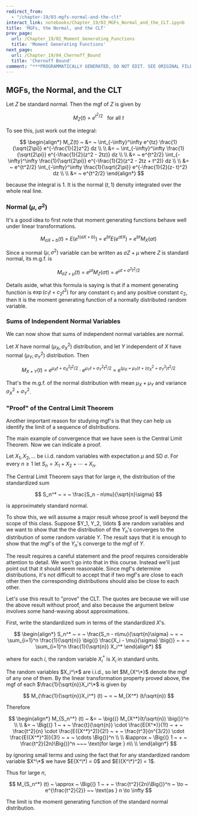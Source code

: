 ```yaml
---
redirect_from:
  - "/chapter-19/03-mgfs-normal-and-the-clt"
interact_link: notebooks/Chapter_19/03_MGFs_Normal_and_the_CLT.ipynb
title: 'MGFs, the Normal, and the CLT'
prev_page:
  url: /Chapter_19/02_Moment_Generating_Functions
  title: 'Moment Generating Functions'
next_page:
  url: /Chapter_19/04_Chernoff_Bound
  title: 'Chernoff Bound'
comment: "***PROGRAMMATICALLY GENERATED, DO NOT EDIT. SEE ORIGINAL FILES IN /notebooks***"
---
```


## MGFs, the Normal, and the CLT

Let $Z$ be standard normal. Then the mgf of $Z$ is given by

$$
M_Z(t) ~ = ~ e^{t^2/2} ~~~ \text{for all } t
$$

To see this, just work out the integral:

$$
\begin{align*}
M_Z(t) ~ &= ~ \int_{-\infty}^\infty e^{tz} \frac{1}{\sqrt{2\pi}} e^{-\frac{1}{2}z^2} dz \\ \\
&= ~ \int_{-\infty}^\infty \frac{1}{\sqrt{2\pi}} e^{-\frac{1}{2}(z^2 - 2tz)} dz \\ \\
&= ~ e^{t^2/2} \int_{-\infty}^\infty \frac{1}{\sqrt{2\pi}} e^{-\frac{1}{2}(z^2 - 2tz + t^2)} dz \\ \\
&= ~ e^{t^2/2} \int_{-\infty}^\infty \frac{1}{\sqrt{2\pi}} e^{-\frac{1}{2}(z- t)^2} dz \\ \\
&= ~ e^{t^2/2}
\end{align*}
$$

because the integral is 1. It is the normal $(t, 1)$ density integrated over the whole real line.

### Normal $(\mu, \sigma^2)$
It's a good idea to first note that moment generating functions behave well under linear transformations.

$$
M_{aX+b}(t) ~ = ~ E(e^{t(aX + b)}) ~ = ~ e^{bt}E(e^{atX}) ~ = ~ e^{bt}M_X(at)
$$

Since a normal $(\mu, \sigma^2)$ variable can be written as $\sigma Z + \mu$ where $Z$ is standard normal, its m.g.f. is

$$
M_{\sigma Z + \mu} (t) ~ = ~ e^{\mu t}M_Z(\sigma t) ~ = ~ e^{\mu t +\sigma^2 t^2/2}
$$

Details aside, what this formula is saying is that if a moment generating function is $\exp(c_1t + c_2t^2)$ for any constant $c_1$ and any positive constant $c_2$, then it is the moment generating function of a normally distributed random variable.

### Sums of Independent Normal Variables
We can now show that sums of independent normal variables are normal.

Let $X$ have normal $(\mu_X, \sigma_X^2)$ distribution, and let $Y$ independent of $X$ have normal $(\mu_Y, \sigma_Y^2)$ distribution. Then

$$
M_{X+Y} (t) ~ = ~ e^{\mu_X t + \sigma_X^2 t^2/2} \cdot e^{\mu_Y t + \sigma_Y^2 t^2/2} ~ = ~ e^{(\mu_X + \mu_Y)t + (\sigma_X^2 + \sigma_Y^2)t^2/2}
$$

That's the m.g.f. of the normal distribution with mean $\mu_X + \mu_Y$ and variance $\sigma_X^2 + \sigma_Y^2$.

### "Proof" of the Central Limit Theorem
Another important reason for studying mgf's is that they can help us identify the limit of a sequence of distributions. 

The main example of convergence that we have seen is the Central Limit Theorem. Now we can indicate a proof.

Let $X_1, X_2, \ldots$ be i.i.d. random variables with expectation $\mu$ and SD $\sigma$. For every $n \ge 1$ let $S_n = X_1 + X_2 + \cdots + X_n$.

The Central Limit Theorem says that for large $n$, the distribution of the standardized sum

$$
S_n^* ~ = ~ \frac{S_n - n\mu}{\sqrt{n}\sigma}
$$

is approximately standard normal.

To show this, we will assume a major result whose proof is well beyond the scope of this class. Suppose $Y_1, Y_2, \ldots $ are random variables and we want to show that the the distribution of the $Y_n$'s converges to the distribution of some random variable $Y$. The result says that it is enough to show that the mgf's of the $Y_n$'s converge to the mgf of $Y$.  

The result requires a careful statement and the proof requires considerable attention to detail. We won't go into that in this course. Instead we'll just point out that it should seem reasonable. Since mgf's determine distributions, it's not difficult to accept that if two mgf's are close to each other then the corresponding distributions should also be close to each other.

Let's use this result to "prove" the CLT. The quotes are because we will use the above result without proof, and also because the argument below involves some hand-waving about approximations.

First, write the standardized sum in terms of the standardized $X$'s.

$$
\begin{align*}
S_n^* ~ = ~ \frac{S_n - n\mu}{\sqrt{n}\sigma} ~ = ~ \sum_{i=1}^n \frac{1}{\sqrt{n}} \big{(} \frac{X_i - \mu}{\sigma} \big{)} ~ = ~ \sum_{i=1}^n \frac{1}{\sqrt{n}} X_i^*
\end{align*}
$$

where for each $i$, the random variable $X_i^*$ is $X_i$ in standard units. 

The random variables $X_i^\*$ are i.i.d., so let $M_{X^\*}$ denote the mgf of any one of them. By the linear transformation property proved above, the mgf of each $\frac{1}{\sqrt{n}}X_i^\*$ is given by

$$
M_{\frac{1}{\sqrt{n}}X_i^*} (t) ~ = ~ M_{X^*} (t/\sqrt{n})
$$

Therefore

$$
\begin{align*}
M_{S_n^*} (t) ~ &= ~ \big{(} M_{X^*}(t/\sqrt{n}) \big{)}^n \\ \\
&= ~ \Big{(} 1 ~ + ~ \frac{t}{\sqrt{n}} \cdot \frac{E(X^*)}{1!} ~ + ~ \frac{t^2}{n} \cdot \frac{E({X^*}^2)}{2!} ~ + ~ \frac{t^3}{n^{3/2}} \cdot \frac{E({X^*}^3)}{3!} ~ + ~ \cdots \Big{)}^n \\ \\
&\approx ~ \Big{(} 1 ~ + ~ \frac{t^2}{2n}\Big{)}^n ~~~ \text{for large } n\\ \\
\end{align*}
$$

by ignoring small terms and using the fact that for any standardized random variable $X^\*$ we have $E(X^\*) = 0$ and $E({X^\*}^2) = 1$.

Thus for large $n$,

$$
M_{S_n^*} (t) ~ \approx ~ \Big{(} 1 ~ + ~ \frac{t^2}{2n}\Big{)}^n 
~ \to ~ e^{\frac{t^2}{2}} ~~ \text{as } n \to \infty
$$

The limit is the moment generating function of the standard normal distribution. 
